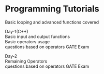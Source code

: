 # Programming Tutorials
Basic looping and advanced functions covered

Day-1(C++)<br>
Basic input and output functions<br>
Basic operators usage<br>
questions based on operators GATE Exam

Day-2<br>
Remaining Operators<br>
questions based on operators GATE Exam
